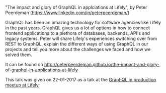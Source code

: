 "The impact and glory of GraphQL in applciations at Lifely", by Peter Peerdeman (https://www.linkedin.com/in/peterpeerdeman/)

GraphQL has been an amazing technology for software agencies like Lifely in the past years. GraphQL gives us a lot of options in how to connect frontend applications to a plethora of databases, backends, API's and legacy systems. Peter will share Lifely's experiences switching over from REST to GraphQL, explain the different ways of using GraphQL in our projects and tell you more about the challenges we faced and how we solved them.

It can be found on http://peterpeerdeman.github.io/the-impact-and-glory-of-graphql-in-applications-at-lifely

This talk was given on 22-01-2017 as a talk at the [GraphQL in production meetup at Lifely](https://www.meetup.com/Bynder-JS-Guild/events/245146188/)
